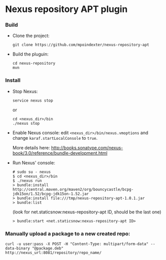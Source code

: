 # Nexus repository APT plugin

### Build
* Clone the project:

  `git clone https://github.com/mpoindexter/nexus-repository-apt`
* Build the pluguin:

  ```
  cd nexus-repository
  mvn
  ```

### Install
* Stop Nexus:

  `service nexus stop`

  or

  ```
  cd <nexus_dir>/bin
  ./nexus stop
  ```

* Enable Nexus console: edit `<nexus_dir>/bin/nexus.vmoptions` and change `karaf.startLocalConsole`  to `true`.

  More details here: http://books.sonatype.com/nexus-book/3.0/reference/bundle-development.html

* Run Nexus' console:
  ```
  # sudo su - nexus
  $ cd <nexus_dir>/bin
  $ ./nexus run
  > bundle:install http://central.maven.org/maven2/org/bouncycastle/bcpg-jdk15on/1.52/bcpg-jdk15on-1.52.jar
  > bundle:install file:///tmp/nexus-repository-apt-1.0.1.jar
  > bundle:list
  ```
  (look for net.staticsnow:nexus-repository-apt ID, should be the last one)
  ```
  > bundle:start <net.staticsnow:nexus-repository-apt ID>
  ```

### Manually upload a package to a new created repo:
`curl -u user:pass -X POST -H "Content-Type: multipart/form-data" --data-binary "@package.deb"  http://nexus_url:8081/repository/repo_name/`
